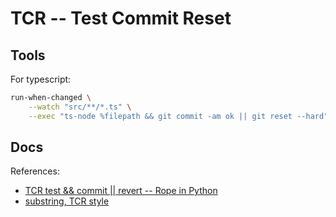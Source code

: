 # TCR -- Test Commit Reset

## Tools

For typescript:

``` bash
run-when-changed \
    --watch "src/**/*.ts" \
    --exec "ts-node %filepath && git commit -am ok || git reset --hard"
```

## Docs

References:
- [TCR test && commit || revert -- Rope in Python](https://www.youtube.com/playlist?list=PLlmVY7qtgT_nhLyIbeAaUlFOWbWT5y53t)
- [substring, TCR style](https://www.youtube.com/watch?v=ZrHBVTCbcE0&ab_channel=KentBeck)
